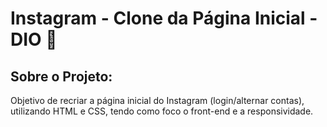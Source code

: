 # Instagram - Clone da Página Inicial - DIO :calling:





## Sobre o Projeto:

Objetivo de recriar a página inicial  do Instagram (login/alternar contas), utilizando HTML e CSS, tendo como foco o front-end e a responsividade.

